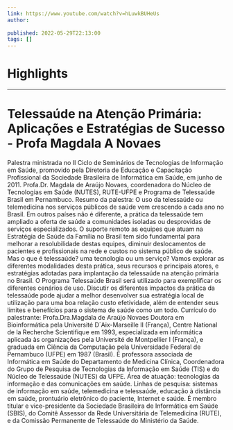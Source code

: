 ```yaml
---
link: https://www.youtube.com/watch?v=hLuwkBUHeUs
author: 
   
published: 2022-05-29T22:13:00
tags: []
---
```

# Highlights


---
# Telessaúde na Atenção Primária: Aplicações e Estratégias de Sucesso - Profa Magdala A  Novaes
Palestra ministrada no II Ciclo de Seminários de Tecnologias de Informação em Saúde, promovido pela Diretoria de Educação e Capacitação Profissional da Sociedade Brasileira de Informática em Saúde, em junho de 2011. Profa.Dr. Magdala de Araújo Novaes, coordenadora do Núcleo de Tecnologias em Saúde (NUTES), RUTE-UFPE e Programa de Telessaúde Brasil em Pernambuco. Resumo da palestra: O uso da telessaúde ou telemedicina nos serviços públicos de saúde vem crescendo a cada ano no Brasil. Em outros países não é diferente, a prática da telessaúde tem ampliado a oferta de saúde a comunidades isoladas ou desprovidas de serviços especializados. O suporte remoto as equipes que atuam na Estratégia de Saúde da Família no Brasil tem sido fundamental para melhorar a resolubilidade destas equipes, diminuir deslocamentos de pacientes e profissionais na rede e custos no sistema público de saúde. Mas o que é telessaúde? uma tecnologia ou um serviço? Vamos explorar as diferentes modalidades desta prática, seus recursos e principais atores, e estratégias adotadas para implantação da telessaúde na atenção primária no Brasil. O Programa Telessaúde Brasil será utilizado para exemplificar os diferentes cenários de uso. Discutir os diferentes impactos da prática da telessaúde pode ajudar a melhor desenvolver sua estratégia local de utilização para uma boa relação custo efetividade, além de entender seus limites e benefícios para o sistema de saúde como um todo. Currículo do palestrante: Profa.Dra.Magdala de Araújo Novaes Doutora em Bioinformática pela Université D´Aix-Marseille II (França), Centre National de la Recherche Scientifique em 1993, especializada em informática aplicada às organizações pela Université de Montpellier I (França), e graduada em Ciência da Computação pela Universidade Federal de Pernambuco (UFPE) em 1987 (Brasil). É professora associada de Informática em Saúde do Departamento de Medicina Clínica, Coordenadora do Grupo de Pesquisa de Tecnologias da Informação em Saúde (TIS) e do Núcleo de Telessaúde (NUTES) da UFPE. Área de atuação: tecnologias da informação e das comunicações em saúde. Linhas de pesquisa: sistemas de informação em saúde, telemedicina e telessaúde, educação à distância em saúde, prontuário eletrônico do paciente, Internet e saúde. É membro titular e vice-presidente da Sociedade Brasileira de Informática em Saúde (SBIS), do Comitê Assessor da Rede Universitária de Telemedicina (RUTE), e da Comissão Permanente de Telessaúde do Ministério da Saúde.